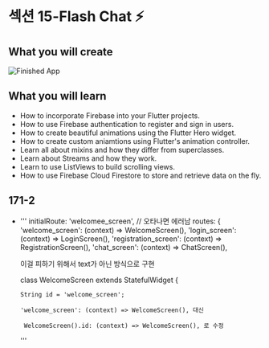 ﻿
# 섹션 15-Flash Chat ⚡️



## What you will create

![Finished App](https://github.com/londonappbrewery/Images/blob/master/flash_chat_flutter_demo.gif)

## What you will learn

- How to incorporate Firebase into your Flutter projects.
- How to use Firebase authentication to register and sign in users.
- How to create beautiful animations using the Flutter Hero widget.
- How to create custom aniamtions using Flutter's animation controller. 
- Learn all about mixins and how they differ from superclasses.
- Learn about Streams and how they work.
- Learn to use ListViews to build scrolling views.
- How to use Firebase Cloud Firestore to store and retrieve data on the fly.


## 171-2
-  '''
    initialRoute: 'welcomee_screen',   // 오타나면 에러남
    routes: {
    'welcome_screen': (context) => WelcomeScreen(),
    'login_screen': (context) => LoginScreen(),
    'registration_screen': (context) => RegistrationScreen(),
    'chat_screen': (context) => ChatScreen(),

      이걸 피하기 위해서 text가 아닌 방식으로 구현

      class WelcomeScreen extends StatefulWidget {

       String id = 'welcome_screen';

       'welcome_screen': (context) => WelcomeScreen(), 대신

        WelcomeScreen().id: (context) => WelcomeScreen(), 로 수정

      '''
